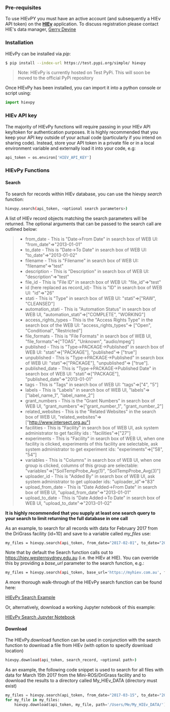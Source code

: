 ### Pre-requisites
To use HIEvPY you must have an active account (and subsequently a HIEv API token) on the 
[**HIEv**](https://hiev.westernsydney.edu.au) application. To discuss registration please contact HIE's data manager, 
[Gerry Devine](mailto:g.devine@westernsydney.edu.au)


### Installation
HIEvPy can be installed via *pip*:

``` bash
$ pip install --index-url https://test.pypi.org/simple/ hievpy
```

> Note: HIEvPy is currently hosted on Test PyPi. This will soon be moved to the official PyPi repository

Once HIEvPy has been installed, you can import it into a python console or script using:

``` python
import hievpy
```


### HIEv API key 
The majority of HIEvPy functions will require passing in your HIEv API key/token for authentication purposes. 
It is highly recommended that you keep your API key outside of your actual code (particularly if you intend on sharing 
code). Instead, store your API token in a private file or in a local environment variable and externally load it into 
your code, e.g:

```python
api_token = os.environ['HIEV_API_KEY']
```


### HIEvPy Functions

#### Search
To search for records within HIEv database, you can use the hievpy _search_ function:
```sh
hievpy.search(api_token, <optional search parameters>)
```

A list of HIEv record objects matching the search parameters will be returned. The optional arguments that can be 
passed to the search call are outlined below:


>- from_date - This is "Date->From Date" in search box of WEB UI: "from_date"=>"2013-01-01"
>- to_date - This is "Date->To Date" in search box of WEB UI: "to_date"=>"2013-01-02"
>- filename - This is "Filename" in search box of WEB UI: "filename"=>"test"
>- description - This is "Description" in search box of WEB UI: "description"=>"test"
>- file_id - This is "File ID" in search box of WEB UI: "file_id"=>"test"
>- id (here replaced as record_id)- This is "ID" in search box of WEB UI: "id"=>"26"
>- stati - This is "Type" in search box of WEB UI: "stati"=>["RAW", "CLEANSED"]
>- automation_stati - This is "Automation Status" in search box of WEB UI, "automation_stati"=>["COMPLETE",
>  "WORKING"]
>- access_rights_types - This is the "Access Rights Type" in the search box of the WEB UI: "access_rights_types"=>
>  ["Open", "Conditional", "Restricted"]
>- file_formats - This is "File Formats" in search box of WEB UI, "file_formats"=>["TOA5", "Unknown", "audio/mpeg"]
>- published - This is "Type->PACKAGE->Published" in search box of WEB UI: "stati"=>["PACKAGE"], "published"=>
>  ["true"]
>- unpublished - This is "Type->PACKAGE->Published" in search box of WEB UI: "stati"=>["PACKAGE"], "unpublished"=>
>  ["true"].
>- published_date - This is "Type->PACKAGE->Published Date" in search box of WEB UI: "stati"=>["PACKAGE"],
>  "published_date"=>"2013-01-01"
>- tags - This is "Tags" in search box of WEB UI: "tags"=>["4", "5"]
>- labels - This is "Labels" in search box of WEB UI, "labels"=>["label_name_1", "label_name_2"]
>- grant_numbers - This is the "Grant Numbers" in search box of WEB UI, "grant_numbers"=>["grant_number_1",
>  "grant_number_2"]
>- related_websites - This is the "Related Websites" in the search box of WEB UI, "related_websites"=>
>  ["http://www.intersect.org.au"]
>- facilities - This is "Facility" in search box of WEB UI, ask system administrator to get facility ids :
>  "facilities"=>["27"]
>- experiments - This is "Facility" in search box of WEB UI, when one facility is clicked, experiments of this
>  facility are selectable, ask system administrator to get experiment ids: "experiments"=>["58", "54"]
>- variables - This is "Columns" in search box of WEB UI, when one group is clicked, columns of this group are
>  selectable: "variables"=>["SoilTempProbe_Avg(1)", "SoilTempProbe_Avg(3)"]
>- uploader_id - This is "Added By" in search box of WEB UI, ask system administrator to get uploader ids:
>  "uploader_id"=>"83"
>- upload_from_date - This is "Date Added->From Date" in search box of WEB UI, "upload_from_date"=>"2013-01-01"
>- upload_to_date - This is "Date Added->To Date" in search box of WEB UI, "upload_to_date"=>"2013-01-02"


**It is highly recommended that you supply at least one search query to your search to limit returning the full 
database in one call**

As an example, to search for all records with data for February 2017 from the DriGrass facility (id=10) and save to 
a variable called *my_files* use:
```sh
my_files = hievpy.search(api_token, from_date="2017-02-01", to_date="2017-02-28", facilities=['10'])
```

Note that by default the Search function calls out to https://hiev.westernsydney.edu.au (i.e. 
the HIEv at HIE). You can override this by providing a _base_url_ parameter to the search function, e.g.:

```sh
my_files = hievpy.search(api_token, base_url='https://myhiev.com.au', from_date="2017-02-01")
```

A more thorough walk-through of the HIEvPy search function can be found here:

[HIEvPy Search Example](notebooks/hievpy-search.md)

Or, alternatively, download a working Jupyter notebook of this example:

[HIEvPy Search Jupyter Notebook](notebooks/hievpy-search.ipynb)

 
#### Download
The HIEvPy.download function can be used in conjunction with the search function to download a file from HIEv (with option to specify download location)
```sh
hievpy.download(api_token, search_record, <optional path>)
```

As an example, the following code snippet is used to search for all files with data for March 15th 2017 from the 
Mini-ROS/DriGrass facility and to download the results to a directory called My_HIEv_DATA (directory must exist)
```python
my_files = hievpy.search(api_token, from_date="2017-03-15", to_date="2017-03-16", facilities=['10'])
for my_file in my_files:
    hievpy.download(api_token, my_file, path='/Users/Me/My_HIEv_DATA/')
```
